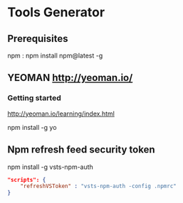 # Tools Generator

## Prerequisites
npm : npm install npm@latest -g

## YEOMAN http://yeoman.io/

### Getting started
http://yeoman.io/learning/index.html  

npm install -g yo

## Npm refresh feed security token
npm install -g vsts-npm-auth

```JSON
"scripts": {
    "refreshVSToken" : "vsts-npm-auth -config .npmrc"
}
```